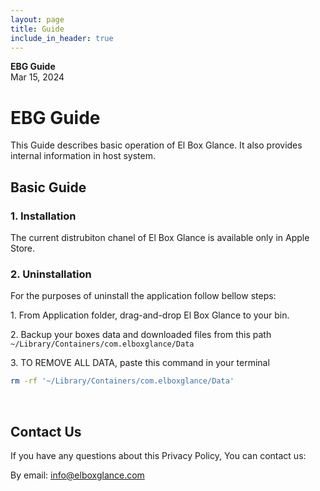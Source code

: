 ```yaml
---
layout: page
title: Guide
include_in_header: true
---
```


**EBG Guide**  
Mar 15, 2024

# EBG Guide
This Guide describes basic operation of El Box Glance. It also provides internal information in host system.
<br>

## Basic Guide

### 1. Installation
The current distrubiton chanel of El Box Glance is available only in Apple Store.

### 2. Uninstallation
For the purposes of uninstall the application follow bellow steps: <p> 
    1. From Application folder, drag-and-drop El Box Glance to your bin. <p> 
    2. Backup your boxes data and downloaded files from this path `~/Library/Containers/com.elboxglance/Data` <p> 
    3. TO REMOVE ALL DATA, paste this command in your terminal <p> 
```bash
rm -rf '~/Library/Containers/com.elboxglance/Data'
```
<br> 

## Contact Us
If you have any questions about this Privacy Policy, You can contact us:

By email: info@elboxglance.com
